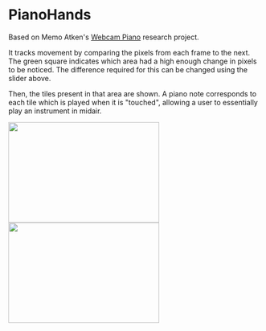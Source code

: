 # PianoHands


Based on Memo Atken's <a href="https://www.memo.tv/works/webcam-piano-2/">Webcam Piano</a> research project.


It tracks movement by comparing the pixels from each frame to the next. The green square indicates which area had a high enough change in pixels to be noticed. The difference required for this can be changed using the slider above. 

Then, the tiles present in that area are shown. A piano note corresponds to each tile which is played when it is "touched", allowing a user to essentially play an instrument in midair.

<img src="https://user-images.githubusercontent.com/84393679/225320617-ec8209d4-7e0d-4416-8745-55f44cfe9be0.gif" width=300 height=200> 

<img src="https://user-images.githubusercontent.com/84393679/225324386-d1f1f3b6-3518-4840-80db-513beb886d5d.gif" width=300 height=200>
